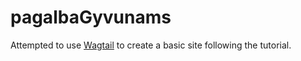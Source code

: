 # pagalbaGyvunams

Attempted to use [Wagtail](https://wagtail.org/) to create a basic site following the tutorial.
